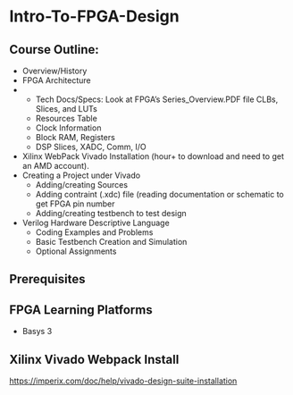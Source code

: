 # Intro-To-FPGA-Design

## Course Outline:
-	Overview/History
-	FPGA Architecture
- - Tech Docs/Specs: Look at FPGA’s Series_Overview.PDF file
CLBs, Slices, and LUTs
  - Resources Table
  - Clock Information
  - Block RAM, Registers
  - DSP Slices, XADC, Comm, I/O
- Xilinx WebPack Vivado Installation (hour+ to download and need to get an AMD account).
- Creating a Project under Vivado
  - Adding/creating Sources
  - Adding contraint (.xdc) file (reading documentation or schematic to get FPGA pin number
  - Adding/creating testbench to test design
- Verilog Hardware Descriptive Language
  - Coding Examples and Problems
  - Basic Testbench Creation and Simulation
  - Optional Assignments
 
## Prerequisites

## FPGA Learning Platforms
- Basys 3

## Xilinx Vivado Webpack Install
https://imperix.com/doc/help/vivado-design-suite-installation
